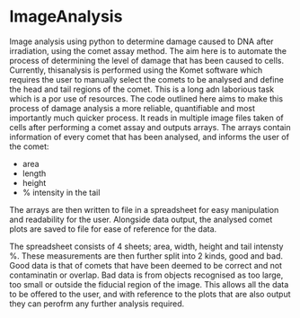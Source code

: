 # ImageAnalysis
Image analysis using python to determine damage caused to DNA after irradiation, using the comet assay method.
The aim here is to automate the process of determining the level of damage that has been caused to cells. Currently, thisanalysis  is performed using the Komet software which requires the user to manually select the comets to be analysed and define the head and tail regions of the comet. This is a long adn laborious task which is a por use of resources.
The code outlined here aims to make this process of damage analysis a more reliable, quantifiable and most importantly much quicker process.
It reads in multiple image files taken of cells after performing a comet assay and outputs arrays. The arrays contain information of every comet that has been analysed, and informs the user of the comet:
- area
- length
- height
- % intensity in the tail

The arrays are then written to file in a spreadsheet for easy manipulation and readability for the user.
Alongside data output, the analysed comet plots are saved to file for ease of reference for the data.

The spreadsheet consists of 4 sheets; area, width, height and tail intensty %.
These measurements are then further split into 2 kinds, good and bad. Good data is that of comets that have been deemed to be correct and not contaminatin or overlap. Bad data is from objects recognised as too large, too small or outside the fiducial region of the image. This allows all the data to be offered to the user, and with reference to the plots that are also output they can perofrm any further analysis required.

